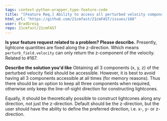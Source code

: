 ```yaml
---
tags: context-python-wrapper,type-feature-code
title: "[Feature Req.] Ability to access all perturbed velocity components (also alternate line-of-sight direction)"
html_url: "https://github.com/21cmfast/21cmFAST/issues/168"
user: BradGreig
repo: 21cmfast/21cmFAST
---
```


<!-- Please provide responses to the following sections to the best of your ability. Feel free to remove sections that may not apply to your request, and add other sections that may apply. -->

**Is your feature request related to a problem? Please describe.**
Presently, lightcone quantities are fixed along the z-direction. Which means `perturb_field.velocity` can only return the z-component of the velocity. Related to #167.

**Describe the solution you'd like**
Obtaining all 3 components (x, y, z) of the perturbed velocity field should be accessible. However, it is best to avoid having all 3 components accessible at all times (for memory reasons). Thus there should be an option to keep all three components when required, otherwise only keep the line-of-sight direction for constructing lightcones.

Equally, it should be theoretically possible to construct lightcones along any direction, not just the z-direction. Default should be the z-direction, but the user should have the ability to define the preferred direction, i.e. x-, y- or z- direction.
